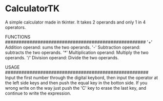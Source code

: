 # CalculatorTK
A simple calculator made in tkinter.
It takes 2 operands and only 1 in 4 operators.


FUNCTIONS
####################################################
'+'  Addition operand: sums the two operands.
'-'  Subtraction operand: subtracts the two operands.
'*'  Multiplication operand: Multiply the two operands.
'/'  Division operand: Divide the two operands.


USAGE
#####################################################
Input the first number through the digital keybord, 
then input the operator at the left side keys and 
then push the equal key in the botton side. If you 
wrong write on the way just push the 'C' key to erase
the last key, and continue to write the expression.
